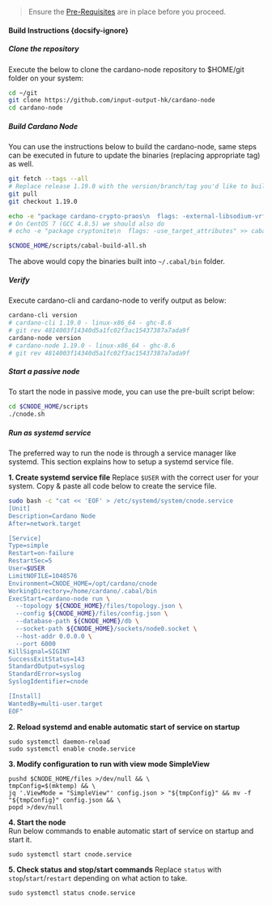 > Ensure the [Pre-Requisites](basics.md#pre-requisites) are in place before you proceed.

#### Build Instructions {docsify-ignore}

##### Clone the repository

Execute the below to clone the cardano-node repository to $HOME/git folder on your system:

``` bash
cd ~/git
git clone https://github.com/input-output-hk/cardano-node
cd cardano-node
```

##### Build Cardano Node

You can use the instructions below to build the cardano-node, same steps can be executed in future to update the binaries (replacing appropriate tag) as well.

``` bash
git fetch --tags --all
# Replace release 1.19.0 with the version/branch/tag you'd like to build
git pull
git checkout 1.19.0

echo -e "package cardano-crypto-praos\n  flags: -external-libsodium-vrf" > cabal.project.local
# On CentOS 7 (GCC 4.8.5) we should also do
# echo -e "package cryptonite\n  flags: -use_target_attributes" >> cabal.project.local

$CNODE_HOME/scripts/cabal-build-all.sh
```

The above would copy the binaries built into `~/.cabal/bin` folder.

##### Verify

Execute cardano-cli and cardano-node to verify output as below:

```bash
cardano-cli version
# cardano-cli 1.19.0 - linux-x86_64 - ghc-8.6
# git rev 4814003f14340d5a1fc02f3ac15437387a7ada9f
cardano-node version
# cardano-node 1.19.0 - linux-x86_64 - ghc-8.6
# git rev 4814003f14340d5a1fc02f3ac15437387a7ada9f
```

##### Start a passive node

To start the node in passive mode, you can use the pre-built script below:

```bash
cd $CNODE_HOME/scripts
./cnode.sh
```

##### Run as systemd service

The preferred way to run the node is through a service manager like systemd. This section explains how to setup a systemd service file.

**1. Create systemd service file** 
Replace `$USER` with the correct user for your system. Copy & paste all code below to create the service file.
``` bash
sudo bash -c "cat << 'EOF' > /etc/systemd/system/cnode.service
[Unit]
Description=Cardano Node
After=network.target

[Service]
Type=simple
Restart=on-failure
RestartSec=5
User=$USER
LimitNOFILE=1048576
Environment=CNODE_HOME=/opt/cardano/cnode
WorkingDirectory=/home/cardano/.cabal/bin
ExecStart=cardano-node run \
  --topology ${CNODE_HOME}/files/topology.json \
  --config ${CNODE_HOME}/files/config.json \
  --database-path ${CNODE_HOME}/db \
  --socket-path ${CNODE_HOME}/sockets/node0.socket \
  --host-addr 0.0.0.0 \
  --port 6000
KillSignal=SIGINT
SuccessExitStatus=143
StandardOutput=syslog
StandardError=syslog
SyslogIdentifier=cnode

[Install]
WantedBy=multi-user.target
EOF"
```

**2. Reload systemd and enable automatic start of service on startup**  
```
sudo systemctl daemon-reload
sudo systemctl enable cnode.service
```

**3. Modify configuration to run with view mode SimpleView**  
```
pushd $CNODE_HOME/files >/dev/null && \
tmpConfig=$(mktemp) && \
jq '.ViewMode = "SimpleView"' config.json > "${tmpConfig}" && mv -f "${tmpConfig}" config.json && \
popd >/dev/null
```

**4. Start the node**  
Run below commands to enable automatic start of service on startup and start it.
```
sudo systemctl start cnode.service
```

**5. Check status and stop/start commands** 
Replace `status` with `stop`/`start`/`restart` depending on what action to take.
```
sudo systemctl status cnode.service
```
